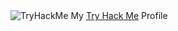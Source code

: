 <img src="https://tryhackme-badges.s3.amazonaws.com/Juxtapose.png" alt="TryHackMe">
<a> My <a href=https://tryhackme.com/p/Juxtapose>Try Hack Me</a> Profile</a>

<!--
**Juxtap0se/Juxtap0se** is a ✨ _special_ ✨ repository because its `README.md` (this file) appears on your GitHub profile.

Here are some ideas to get you started:

- 🔭 I’m currently working on ...
- 🌱 I’m currently learning ...
- 👯 I’m looking to collaborate on ...
- 🤔 I’m looking for help with ...
- 💬 Ask me about ...
- 📫 How to reach me: ...
- 😄 Pronouns: ...
- ⚡ Fun fact: ...
-->
